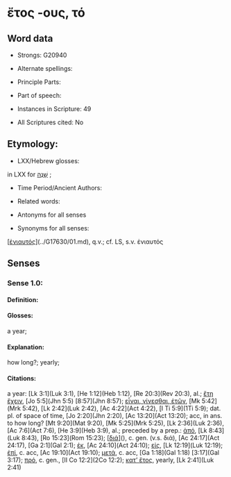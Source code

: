 # ἔτος -ους, τό 

<!-- Status: S2=NeedsEdits -->
<!-- Lexica used for edits:   -->

## Word data

* Strongs: G20940

* Alternate spellings:



* Principle Parts: 


* Part of speech: 


* Instances in Scripture: 49

* All Scriptures cited: No

## Etymology: 


* LXX/Hebrew glosses: 

in LXX for [שָׁנֶה](//en-uhl/H8141) ; 

* Time Period/Ancient Authors: 


* Related words: 

* Antonyms for all senses

* Synonyms for all senses: 

 [[ἐνιαυτός]()](../G17630/01.md), q.v.; cf. LS, s.v. ἐνιαυτός  

## Senses 


### Sense  1.0: 

#### Definition: 

#### Glosses: 

a year; 

#### Explanation: 

how long?; 
yearly; 

#### Citations: 

a year: [Lk 3:1](Luk 3:1), [He 1:12](Heb 1:12), [Re 20:3](Rev 20:3), al.; [ἔτη ἔχειν](), [Jo 5:5](Jhn 5:5) [8:57](Jhn 8:57); [εἶναι, γίνεσθαι, ἐτῶν](), [Mk 5:42](Mrk 5:42), [Lk 2:42](Luk 2:42), [Ac 4:22](Act 4:22), [I Ti 5:9](1Ti 5:9); dat. pl. of space of time, [Jo 2:20](Jhn 2:20), [Ac 13:20](Act 13:20); acc, in ans. to how long? [Mt 9:20](Mat 9:20), [Mk 5:25](Mrk 5:25), [Lk 2:36](Luk 2:36), [Ac 7:6](Act 7:6), [He 3:9](Heb 3:9), al.; preceded by a prep.: [ἀπό](), [Lk 8:43](Luk 8:43), [Ro 15:23](Rom 15:23); [[διά]()](), c. gen. (v.s. διά), [Ac 24:17](Act 24:17), [Ga 2:1](Gal 2:1); [ἐκ](), [Ac 24:10](Act 24:10); [εἰς](), [Lk 12:19](Luk 12:19); [ἐπί](), c. acc, [Ac 19:10](Act 19:10); [μετά](), c. acc, [Ga 1:18](Gal 1:18) [3:17](Gal 3:17); [πρό](), c. gen., [II Co 12:2](2Co 12:2); [κατ’ ἔτος](), yearly, [Lk 2:41](Luk 2:41) 
